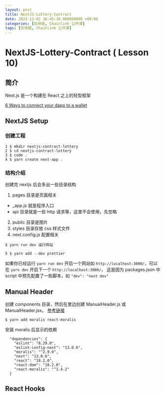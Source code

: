 ```yaml
---
layout: post
title: NextJS-Lottery-Contract
date: 2022-12-02 16:45:30.000000000 +09:00
categories: [区块链, Chainlink 公开课]
tags: [区块链, Chainlink 公开课]
---
```


# NextJS-Lottery-Contract ( Lesson 10)

## 简介
Next.js 是一个构建在 React 之上的轻型框架

[6 Ways to connect your dapp to a wallet](https://www.youtube.com/watch?v=pdsYCkUWrgQ)

## NextJS Setup

### 创建工程

``` console
1 $ mkdir nextjs-contract-lottery
2 $ cd nextjs-contract-lottery
3 $ code .
4 $ yarn create next-app .
```

### 结构介绍
创建完 nextjs 后会多出一些目录结构
1. pages 目录是页面相关
* _app.js 就是程序入口
* api 目录就是一些 http 请求等，这里不会使用，先忽略
2. public 目录是图片
3. styles 目录存放 css 样式文件
4. next.config.js 配置相关

```console
$ yarn run dev 运行网站

5 $ yarn add --dev prettier
```

如果你已经运行 `yarn run dev` 开启一个网站如 `http://localhost:3000/`，可以在 `yarn dev` 开启下一个 `http://localhost:3000/`，
这是因为 packages.json 中 script 中预先配置了一些脚本，如 `"dev": "next dev"`

## Manual Header
创建 components 目录，然后在里边创建 ManualHeader.js 或 ManualHeader.jsx。
[参考链接](https://www.w3schools.com/react/react_components.asp)

```console
$ yarn add moralis react-moralis
```
安装 moralis 后显示的依赖

```
  "dependencies": {
    "eslint": "8.29.0",
    "eslint-config-next": "13.0.6",
    "moralis": "^2.9.0",
    "next": "13.0.6",
    "react": "18.2.0",
    "react-dom": "18.2.0",
    "react-moralis": "^1.4.2"
  }
```
## React Hooks
